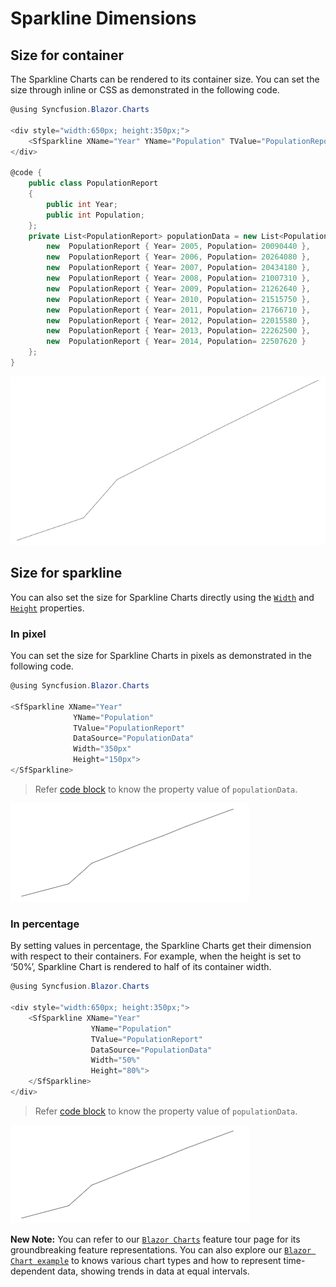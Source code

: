 # Sparkline Dimensions

## Size for container

The Sparkline Charts can be rendered to its container size. You can set the size through inline or CSS as demonstrated in the following code.

```csharp
@using Syncfusion.Blazor.Charts

<div style="width:650px; height:350px;">
    <SfSparkline XName="Year" YName="Population" TValue="PopulationReport" DataSource="PopulationData"></SfSparkline>
</div>

@code {
    public class PopulationReport
    {
        public int Year;
        public int Population;
    };
    private List<PopulationReport> populationData = new List<PopulationReport> {
        new  PopulationReport { Year= 2005, Population= 20090440 },
        new  PopulationReport { Year= 2006, Population= 20264080 },
        new  PopulationReport { Year= 2007, Population= 20434180 },
        new  PopulationReport { Year= 2008, Population= 21007310 },
        new  PopulationReport { Year= 2009, Population= 21262640 },
        new  PopulationReport { Year= 2010, Population= 21515750 },
        new  PopulationReport { Year= 2011, Population= 21766710 },
        new  PopulationReport { Year= 2012, Population= 22015580 },
        new  PopulationReport { Year= 2013, Population= 22262500 },
        new  PopulationReport { Year= 2014, Population= 22507620 }
    };
}
```

![Sparkline Charts with Container Sample](./images/SparklineDimension/ContainerSize.png)

## Size for sparkline

You can also set the size for Sparkline Charts directly using the [`Width`](https://help.syncfusion.com/cr/blazor/Syncfusion.Blazor~Syncfusion.Blazor.Charts.SfSparkline%601~Width.html) and [`Height`](https://help.syncfusion.com/cr/blazor/Syncfusion.Blazor~Syncfusion.Blazor.Charts.SfSparkline%601~Height.html) properties.

### In pixel

You can set the size for Sparkline Charts in pixels as demonstrated in the following code.

```csharp
@using Syncfusion.Blazor.Charts

<SfSparkline XName="Year"
              YName="Population"
              TValue="PopulationReport"
              DataSource="PopulationData"
              Width="350px"
              Height="150px">
</SfSparkline>
```

> Refer [code block](#size-for-container) to know the property value of `populationData`.

![Sparkline Charts with size in pixel](./images/SparklineDimension/Inpixel.png)

### In percentage

By setting values in percentage, the Sparkline Charts get their dimension with respect to their containers. For example, when the height is set to ‘50%’, Sparkline Chart is rendered to half of its container width.

```csharp
@using Syncfusion.Blazor.Charts

<div style="width:650px; height:350px;">
    <SfSparkline XName="Year"
                  YName="Population"
                  TValue="PopulationReport"
                  DataSource="PopulationData"
                  Width="50%"
                  Height="80%">
    </SfSparkline>
</div>
```

> Refer [code block](#size-for-container) to know the property value of `populationData`.

![Sparkline Charts with size in percentage](./images/SparklineDimension/Inpercentage.png)

**New Note:** You can refer to our [`Blazor Charts`](https://www.syncfusion.com/blazor-components/blazor-charts) feature tour page for its groundbreaking feature representations. You can also explore our [`Blazor Chart example`](https://blazor.syncfusion.com/demos/chart/line?theme=bootstrap4) to knows various chart types and how to represent time-dependent data, showing trends in data at equal intervals.